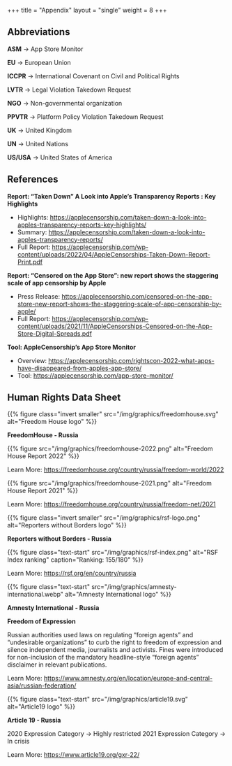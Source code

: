 +++
title = "Appendix"
layout = "single"
weight = 8
+++

## Abbreviations

**ASM** -> App Store Monitor

**EU** -> European Union

**ICCPR** -> International Covenant on Civil and Political Rights

**LVTR** -> Legal Violation Takedown Request

**NGO** -> Non-governmental organization

**PPVTR** -> Platform Policy Violation Takedown Request

**UK** -> United Kingdom

**UN** -> United Nations

**US/USA** -> United States of America

## References

**Report: “Taken Down” A Look into Apple’s Transparency Reports : Key Highlights**

- Highlights: https://applecensorship.com/taken-down-a-look-into-apples-transparency-reports-key-highlights/
- Summary: https://applecensorship.com/taken-down-a-look-into-apples-transparency-reports/
- Full Report: https://applecensorship.com/wp-content/uploads/2022/04/AppleCensorships-Taken-Down-Report-Print.pdf

**Report: “Censored on the App Store”: new report shows the staggering scale of app censorship by Apple**

- Press Release: https://applecensorship.com/censored-on-the-app-store-new-report-shows-the-staggering-scale-of-app-censorship-by-apple/
- Full Report: https://applecensorship.com/wp-content/uploads/2021/11/AppleCensorships-Censored-on-the-App-Store-Digital-Spreads.pdf

**Tool: AppleCensorship’s App Store Monitor**

- Overview: https://applecensorship.com/rightscon-2022-what-apps-have-disappeared-from-apples-app-store/
- Tool: https://applecensorship.com/app-store-monitor/


## Human Rights Data Sheet

{{% figure class="invert smaller" src="/img/graphics/freedomhouse.svg" alt="Freedom House logo" %}}

**FreedomHouse - Russia**

{{% figure src="/img/graphics/freedomhouse-2022.png" alt="Freedom House Report 2022" %}}

Learn More: https://freedomhouse.org/country/russia/freedom-world/2022

{{% figure src="/img/graphics/freedomhouse-2021.png" alt="Freedom House Report 2021" %}}

Learn More: https://freedomhouse.org/country/russia/freedom-net/2021

{{% figure class="invert smaller" src="/img/graphics/rsf-logo.png" alt="Reporters without Borders logo" %}}

**Reporters without Borders - Russia**

{{% figure class="text-start" src="/img/graphics/rsf-index.png" alt="RSF Index ranking" caption="Ranking: 155/180" %}}

Learn More: https://rsf.org/en/country/russia

{{% figure class="text-start" src="/img/graphics/amnesty-international.webp" alt="Amnesty International logo" %}}

**Amnesty International - Russia**

**Freedom of Expression**

Russian authorities used laws on regulating “foreign agents” and “undesirable organizations” to curb the right to freedom of expression and silence independent media, journalists and activists. Fines were introduced for non-inclusion of the mandatory headline-style “foreign agents” disclaimer in relevant publications.

Learn More: https://www.amnesty.org/en/location/europe-and-central-asia/russian-federation/

{{% figure class="text-start" src="/img/graphics/article19.svg" alt="Article19 logo" %}}

**Article 19 - Russia**

2020 Expression Category -> Highly restricted
2021 Expression Category -> In crisis

Learn More: https://www.article19.org/gxr-22/
